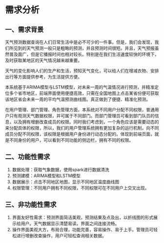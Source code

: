 # 需求分析



## 一、需求背景

​	天气预测数据查询在人们日常生活中是必不可少的一件事。但是，我们会发现，我们所见到的天气预测一般只是粗略的预测，并且预测时间很短。并且，天气预报虽然普及面广，但是它播报时间也相对较长。特别是在我们生活速度较快的环境下，及时获取某地区的天气情况越来越重要。

​	天气的变化影响人们的生产和生活，预知天气变化，可以给人们在增减衣物、安排出行等方面提供参考，为生活提供方便。

​	本系统基于ARIMA模型与LSTM模型，对未来一周的气温情况进行预测，并精准定位多个省市地区，前端界面使用便捷高效，只需在全国地图上点击某省份便可获取该地区省会未来一周的平均气温预测曲线图。真正做到了便捷、精准化预测。

​	在用户管理、部门管理、角色管理方面，本系统对不同用户分配不同权限，普通用户只有观测天气数据权限，并可属于不同部门。而部门管理员可看到部门队员的信息，以及拥有增删改查成员的权限。同时我们考虑到，一个角色应该是需要动态的来分配具体的权限，所以，我们的用户管理系统拥有更加复杂的运行机制，向不同成员分配不同权限，该权限是根据用户身份进行动态分配的。体现到前端页面，就是不同身份的用户，可以看到不同功能的侧边栏，拥有不同的权限。

## 二、功能性需求

1. 数据处理：获取气象数据，使用spark进行数据清洗
2. 预测建模：ARIMA模型和LSTM模型
3. 数据展示：点击不同地区地图，显示不同地区温度曲线图
4. 权限管理：不同用户拥有不同权限，不同权限可在不同用户上交叉出现。

## 三、非功能性需求

1. 界面友好性需求：预测界面简洁美观，预测结果及点及出，以折线图的形式展示给用户。天气数据显示清楚易读。界面之间连接流畅。
2. 操作界面美观大方，布局合理，功能完善，容易操作、易于上手。管理员可轻松进行增删改查操作，用户可轻松查询相关数据。

